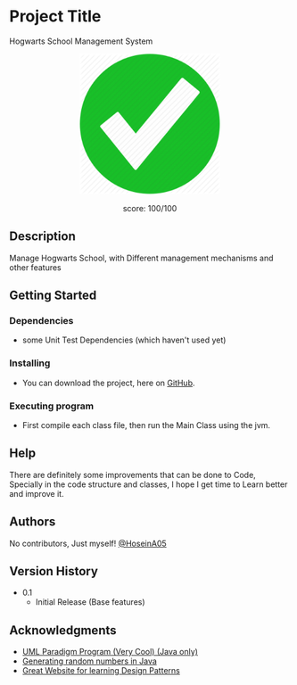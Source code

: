 # Project Title

Hogwarts School Management System
<div align="center">
<img src="nice.png" width="50%">

score: 100/100
</div>

## Description

Manage Hogwarts School, with Different 
management mechanisms and other features


## Getting Started

### Dependencies

* some Unit Test Dependencies (which haven't used yet)

### Installing

* You can download the project, here on [GitHub](https://github.com/HoseinA05/Third-Assignment-Hogwarts).

### Executing program

* First compile each class file, then
  run the Main Class using the jvm.

## Help

There are definitely some improvements that
can be done to Code, Specially in the code 
structure and classes, I hope I get time to
Learn better and improve it.

## Authors

No contributors, Just myself!
[@HoseinA05](https://github.com/HoseinA05)

## Version History

* 0.1
    * Initial Release (Base features)

## Acknowledgments

* [UML Paradigm Program (Very Cool) (Java only)](https://class-visualizer.net)
* [Generating random numbers in Java](https://www.geeksforgeeks.org/generating-random-numbers-in-java/)
* [Great Website for learning Design Patterns](https://refactoring.guru/)